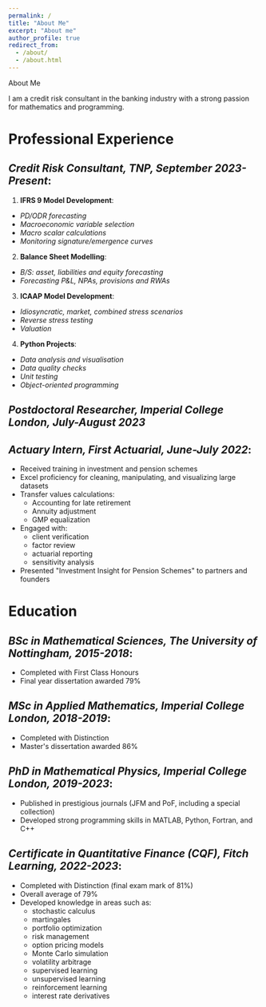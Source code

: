 ```yaml
---
permalink: /
title: "About Me"
excerpt: "About me"
author_profile: true
redirect_from: 
  - /about/
  - /about.html
---
```


About Me

I am a credit risk consultant in the banking industry with a strong passion for mathematics and programming.

# Professional Experience

## _Credit Risk Consultant, TNP, September 2023-Present_:

1. **IFRS 9 Model Development**:
  * _PD/ODR forecasting_
  * _Macroeconomic variable selection_
  * _Macro scalar calculations_
  * _Monitoring signature/emergence curves_
2. **Balance Sheet Modelling**:
  * _B/S: asset, liabilities and equity forecasting_
  * _Forecasting P&L, NPAs, provisions and RWAs_
3. **ICAAP Model Development**:
  * _Idiosyncratic, market, combined stress scenarios_
  * _Reverse stress testing_
  * _Valuation_
4. **Python Projects**:
  * _Data analysis and visualisation_
  * _Data quality checks_
  * _Unit testing_
  * _Object-oriented programming_

## _Postdoctoral Researcher, Imperial College London, July-August 2023_

## _Actuary Intern, First Actuarial, June-July 2022_:

* Received training in investment and pension schemes
* Excel proficiency for cleaning, manipulating, and visualizing large datasets
* Transfer values calculations:
  - Accounting for late retirement
  - Annuity adjustment
  - GMP equalization
* Engaged with:
  - client verification
  - factor review
  - actuarial reporting
  - sensitivity analysis
* Presented "Investment Insight for Pension Schemes" to partners and founders

# Education

## _BSc in Mathematical Sciences, The University of Nottingham, 2015-2018_:

* Completed with First Class Honours
* Final year dissertation awarded 79%

## _MSc in Applied Mathematics, Imperial College London, 2018-2019_:

* Completed with Distinction
* Master's dissertation awarded 86%

## _PhD in Mathematical Physics, Imperial College London, 2019-2023_:

* Published in prestigious journals (JFM and PoF, including a special collection)
* Developed strong programming skills in MATLAB, Python, Fortran, and C++

## _Certificate in Quantitative Finance (CQF), Fitch Learning, 2022-2023_:

* Completed with Distinction (final exam mark of 81%)
* Overall average of 79%
* Developed knowledge in areas such as:
  - stochastic calculus
  - martingales
  - portfolio optimization
  - risk management
  - option pricing models
  - Monte Carlo simulation
  - volatility arbitrage
  - supervised learning
  - unsupervised learning
  - reinforcement learning
  - interest rate derivatives
